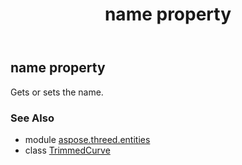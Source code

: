 ﻿---
title: name property
second_title: Aspose.3D for Python via .NET API References
description: 
type: docs
weight: 130
url: /python-net/aspose.threed.entities/trimmedcurve/name/
is_root: false
---

## name property


Gets or sets the name.

### See Also
* module [aspose.threed.entities](../../)
* class [TrimmedCurve](/3d/python-net/aspose.threed.entities/trimmedcurve)
